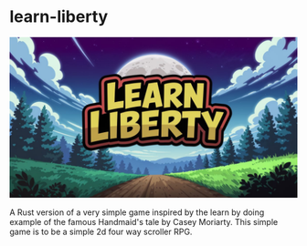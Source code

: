 # learn-liberty

<div align="center">
  <img src="assets/images/Learn-Liberty-Banner.jpg" alt="Learn Liberty Banner" width="512">
</div>

A Rust version of a very simple game inspired by the learn by doing example of the famous Handmaid's tale by Casey Moriarty. This simple game is to be a simple 2d four way scroller RPG.